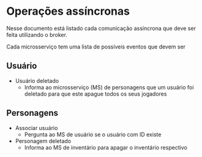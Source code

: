 # Operações assíncronas 

Nesse documento está listado cada comunicação assíncrona que deve ser feita utilizando o broker. 

Cada microsserviço tem uma lista de possíveis eventos que devem ser 

## Usuário
* Usuário deletado
    * Informa ao microsserviço (MS) de personagens que um usuário foi deletado para que este apague todos os seus jogadores

## Personagens
* Associar usuário
    * Pergunta ao MS de usuário se o usuário com ID existe
* Personagem deletado
    * Informa ao MS de inventário para apagar o inventário respectivo
